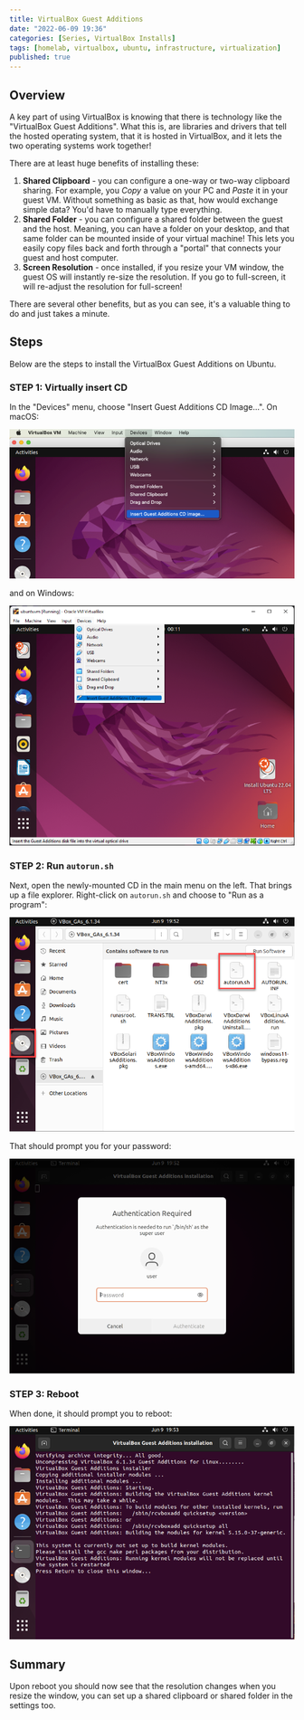 ```yaml
---
title: VirtualBox Guest Additions
date: "2022-06-09 19:36"
categories: [Series, VirtualBox Installs]
tags: [homelab, virtualbox, ubuntu, infrastructure, virtualization]
published: true
---
```

## Overview

A key part of using VirtualBox is knowing that there is technology like the "VirtualBox Guest Additions". What this is, are libraries and drivers that tell the hosted operating system, that it is hosted in VirtualBox, and it lets the two operating systems work together!

There are at least huge benefits of installing these:

1. **Shared Clipboard** - you can configure a one-way or two-way clipboard sharing. For example, you *Copy* a value on your PC and *Paste* it in your guest VM. Without something as basic as that, how would exchange simple data? You'd have to manually type everything.
1. **Shared Folder** - you can configure a shared folder between the guest and the host. Meaning, you can have a folder on your desktop, and that same folder can be mounted inside of your virtual machine! This lets you easily copy files back and forth through a "portal" that connects your guest and host computer.
1. **Screen Resolution** - once installed, if you resize your VM window, the guest OS will instantly re-size the resolution. If you go to full-screen, it will re-adjust the resolution for full-screen!

There are several other benefits, but as you can see, it's a valuable thing to do and just takes a minute.

## Steps

Below are the steps to install the VirtualBox Guest Additions on Ubuntu.

### STEP 1: Virtually insert CD

In the "Devices" menu, choose "Insert Guest Additions CD Image...". On macOS:

![Insert CD - macOS](/assets/img/virtualbox-guest-additions/vbox-menu.png)

and on Windows:

![Insert CD - Windows](/assets/img/virtualbox-guest-additions/vbox-menu-win.png)

### STEP 2: Run `autorun.sh`

Next, open the newly-mounted CD in the main menu on the left. That brings up a file explorer. Right-click on `autorun.sh` and choose to "Run as a program":

![Folder View](/assets/img/virtualbox-guest-additions/pre-autorun.png)

That should prompt you for your password:

![Folder View](/assets/img/virtualbox-guest-additions/sudo-prompt.png)

### STEP 3: Reboot

When done, it should prompt you to reboot:

![Post-run](/assets/img/virtualbox-guest-additions/post-autorun.png)

## Summary

Upon reboot you should now see that the resolution changes when you resize the window, you can set up a shared clipboard or shared folder in the settings too.